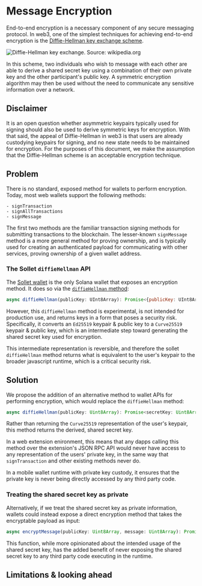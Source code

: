 # Message Encryption

End-to-end encryption is a necessary component of any secure messaging protocol. In web3, one of the simplest techniques for achieving end-to-end encryption is the [Diffie-Hellman key exchange scheme](https://en.wikipedia.org/wiki/Diffie–Hellman_key_exchange).

![Diffie-Hellman key exchange. Source: wikipedia.org](https://upload.wikimedia.org/wikipedia/commons/thumb/4/4c/Public_key_shared_secret.svg/500px-Public_key_shared_secret.svg.png)

In this scheme, two individuals who wish to message with each other are able to derive a shared secret key using a combination of their own private key and the other participant's public key. A symmetric encryption algorithm may then be used without the need to communicate any sensitive information over a network.

## Disclaimer

It is an open question whether asymmetric keypairs typically used for signing should also be used to derive symmetric keys for encryption. With that said, the appeal of Diffie-Hellman in web3 is that users are already custodying keypairs for signing, and no new state needs to be maintained for encryption. For the purposes of this document, we make the assumption that the Diffie-Hellman scheme is an acceptable encryption technique.

## Problem

There is no standard, exposed method for wallets to perform encryption. Today, most web wallets support the following methods:

```
- signTransaction
- signAllTransactions
- signMessage
```

The first two methods are the familiar transaction signing methods for submitting transactions to the blockchain. The lesser-known `signMessage` method is a more general method for proving ownership, and is typically used for creating an authenticated payload for communicating with other services, proving ownership of a given wallet address.

### The Sollet `diffieHellman` API

The [Sollet wallet](https://sollet.io) is the only Solana wallet that exposes an encryption method. It does so via the [`diffieHellman` method](https://github.com/project-serum/spl-token-wallet/tree/0a4c2a00c09f2ce690dce686990a32b15e836f03/src/utils/diffie-hellman):

```javascript
async diffieHellman(publicKey: UInt8Array): Promise<{publicKey: UInt8Array, secretKey: UInt8Array}>
```

However, this `diffieHellman` method is experimental, is not intended for production use, and returns keys in a form that poses a security risk. Specifically, it converts an `Ed25519` keypair & public key to a `Curve25519` keypair & public key, which is an intermediate step toward generating the shared secret key used for encryption.

This intermediate representation is reversible, and therefore the sollet `diffieHellman` method returns what is equivalent to the user's keypair to the broader javascript runtime, which is a critical security risk.

## Solution

We propose the addition of an alternative method to wallet APIs for performing encryption, which would replace the `diffieHellman` method:

```javascript
async diffieHellman(publicKey: Uint8Array): Promise<secretKey: Uint8Array>
```

Rather than returning the `Curve25519` representation of the user's keypair, this method returns the derived, shared secret key.

In a web extension enironment, this means that any dapps calling this method over the extension's JSON RPC API would never have access to any representation of the users' private key, in the same way that `signTransaction` and other existing methods never do.

In a mobile wallet runtime with private key custody, it ensures that the private key is never being directly accessed by any third party code.

### Treating the shared secret key as private

Alternatively, if we treat the shared secret key as private information, wallets could instead expose a direct encryption method that takes the encryptable payload as input:

```javascript
async encryptMessage(publicKey: Uint8Array, message: Uint8Array): Promise<encryptedMessage: Uint8Array>
```

This function, while more opinionated about the intended usage of the shared secret key, has the added benefit of never exposing the shared secret key to any third party code executing in the runtime.

## Limitations & looking ahead

